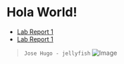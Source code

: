 # **Hola World!** 
* [Lab Report 1](lab-report-1-week-2.html)
* [Lab Report 1](https://jhugomagana.github.io/cse15l-lab-reports/lab-report-1-week-2.html)

> `Jose Hugo - jellyfish`
> ![Image](https://cdn.vox-cdn.com/thumbor/itq6pDCz1YU_jpjTVLhVwxnqBjU=/46x0:552x337/1400x1400/filters:focal(46x0:552x337):format(gif)/cdn.vox-cdn.com/uploads/chorus_image/image/49497833/jelly.0.0.gif)

